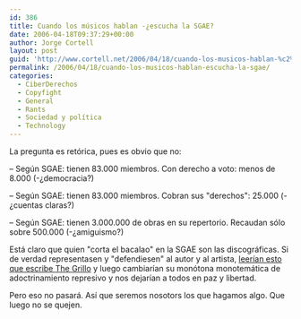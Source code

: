 ```yaml
---
id: 386
title: Cuando los músicos hablan -¿escucha la SGAE?
date: 2006-04-18T09:37:29+00:00
author: Jorge Cortell
layout: post
guid: 'http://www.cortell.net/2006/04/18/cuando-los-musicos-hablan-%c2%bfescucha-la-sgae/'
permalink: /2006/04/18/cuando-los-musicos-hablan-escucha-la-sgae/
categories:
  - CiberDerechos
  - Copyfight
  - General
  - Rants
  - Sociedad y polí­tica
  - Technology
---
```

La pregunta es retórica, pues es obvio que no:

– Según SGAE: tienen 83.000 miembros. Con derecho a voto: menos de 8.000 (-¿democracia?)
  
– Según SGAE: tienen 83.000 miembros. Cobran sus "derechos": 25.000 (-¿cuentas claras?)
  
– Según SGAE: tienen 3.000.000 de obras en su repertorio. Recaudan sólo sobre 500.000 (-¿amiguismo?)

Está claro que quien "corta el bacalao" en la SGAE son las discográficas. Si de verdad representasen y "defendiesen" al autor y al artista, [leerí­an esto que escribe The Grillo](http://thegrillo.blogsome.com/2006/04/16/las-redes-p2p-para-los-artistas/) y luego cambiarí­an su monótona monotemática de adoctrinamiento represivo y nos dejarí­an a todos en paz y libertad.

Pero eso no pasará. Así­ que seremos nosotors los que hagamos algo. Que luego no se quejen.